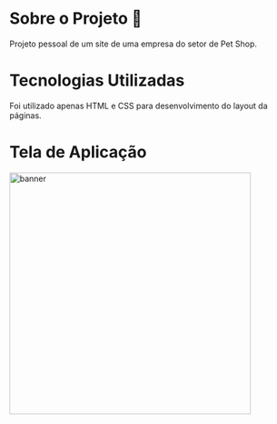 # Sobre o Projeto 🚀

Projeto pessoal de um site de uma empresa do setor de Pet Shop.

# Tecnologias Utilizadas

Foi utilizado apenas HTML e CSS para desenvolvimento do layout da páginas.

# Tela de Aplicação 

<img src="./preview/petshop.gif"
alt="banner" height="425">